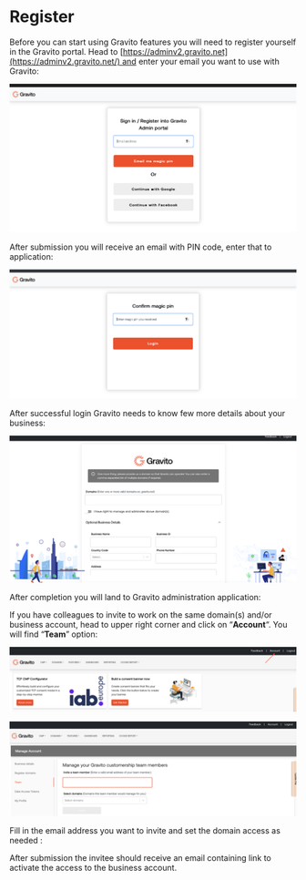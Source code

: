 Register
========

Before you can start using Gravito features you will need to register yourself in the Gravito portal. Head to [https://adminv2.gravito.net](https://adminv2.gravito.net/) and enter your email you want to use with Gravito:

![](./img/signinorregister.png)

After submission you will receive an email with PIN code, enter that to application:

![](./img/confirmpin.png)

After successful login Gravito needs to know few more details about your business:

![](./img/registrationdetails.png)

After completion you will land to Gravito administration application:

If you have colleagues to invite to work on the same domain(s) and/or business account, head to upper right corner and click on “**Account**“. You will find “**Team**” option:

![](./img/accountlink.png)

![](./img/team.png)

Fill in the email address you want to invite and set the domain access as needed :

After submission the invitee should receive an email containing link to activate the access to the business account.